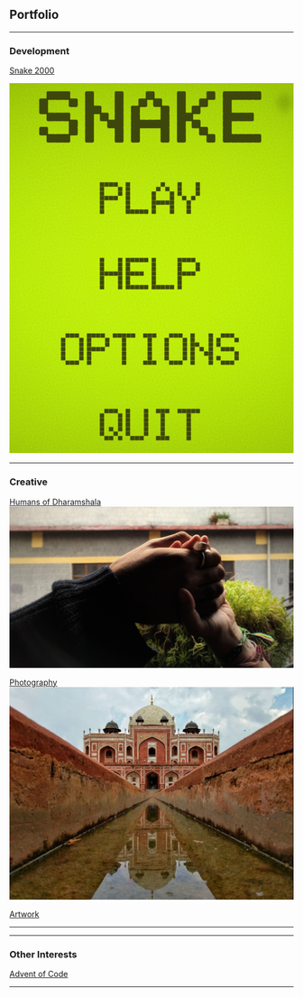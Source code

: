 ## Portfolio

---

### Development

[Snake 2000](/snake_2000)

<img src="images/snake_thumbnail.png?raw=true"/>

---

### Creative

[Humans of Dharamshala](/humans_of_dharamshala)
<img src="images/carpe-diem.jpeg?raw=true"/>

[Photography](https://www.eyeem.com/u/spiceofthelens)
<img src="images/humayun.png?raw=true"/>

[Artwork](https://www.instagram.com/rwebbart/)


---

---

### Other Interests

[Advent of Code](https://github.com/2nPlusOne/AoC-2021)

---
